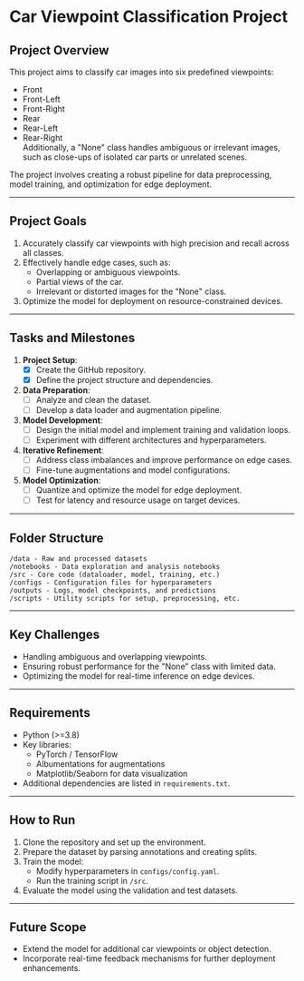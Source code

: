 # **Car Viewpoint Classification Project**

## **Project Overview**
This project aims to classify car images into six predefined viewpoints:
- Front
- Front-Left
- Front-Right
- Rear
- Rear-Left
- Rear-Right  
Additionally, a "None" class handles ambiguous or irrelevant images, such as close-ups of isolated car parts or unrelated scenes.

The project involves creating a robust pipeline for data preprocessing, model training, and optimization for edge deployment.

---

## **Project Goals**
1. Accurately classify car viewpoints with high precision and recall across all classes.
2. Effectively handle edge cases, such as:
   - Overlapping or ambiguous viewpoints.
   - Partial views of the car.
   - Irrelevant or distorted images for the "None" class.
3. Optimize the model for deployment on resource-constrained devices.

---

## **Tasks and Milestones**

1. **Project Setup**:
   - [x] Create the GitHub repository.
   - [x] Define the project structure and dependencies.

2. **Data Preparation**:
   - [ ] Analyze and clean the dataset.
   - [ ] Develop a data loader and augmentation pipeline.

3. **Model Development**:
   - [ ] Design the initial model and implement training and validation loops.
   - [ ] Experiment with different architectures and hyperparameters.

4. **Iterative Refinement**:
   - [ ] Address class imbalances and improve performance on edge cases.
   - [ ] Fine-tune augmentations and model configurations.

5. **Model Optimization**:
   - [ ] Quantize and optimize the model for edge deployment.
   - [ ] Test for latency and resource usage on target devices.

---

## **Folder Structure**
```
/data - Raw and processed datasets
/notebooks - Data exploration and analysis notebooks
/src - Core code (dataloader, model, training, etc.)
/configs - Configuration files for hyperparameters
/outputs - Logs, model checkpoints, and predictions
/scripts - Utility scripts for setup, preprocessing, etc.
```

---

## **Key Challenges**
- Handling ambiguous and overlapping viewpoints.
- Ensuring robust performance for the "None" class with limited data.
- Optimizing the model for real-time inference on edge devices.

---

## **Requirements**
- Python (>=3.8)
- Key libraries:
  - PyTorch / TensorFlow
  - Albumentations for augmentations
  - Matplotlib/Seaborn for data visualization
- Additional dependencies are listed in `requirements.txt`.

---

## **How to Run**
1. Clone the repository and set up the environment.
2. Prepare the dataset by parsing annotations and creating splits.
3. Train the model:
   - Modify hyperparameters in `configs/config.yaml`.
   - Run the training script in `/src`.
4. Evaluate the model using the validation and test datasets.

---

## **Future Scope**
- Extend the model for additional car viewpoints or object detection.
- Incorporate real-time feedback mechanisms for further deployment enhancements.





